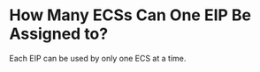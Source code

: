 # How Many ECSs Can One EIP Be Assigned to?<a name="vpc_faq_0019"></a>

Each EIP can be used by only one ECS at a time.

